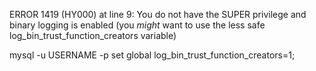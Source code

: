 ERROR 1419 (HY000) at line 9: You do not have the SUPER privilege and binary logging is enabled (you *might* want to use the less safe log_bin_trust_function_creators variable)

mysql -u USERNAME -p
set global log_bin_trust_function_creators=1;
